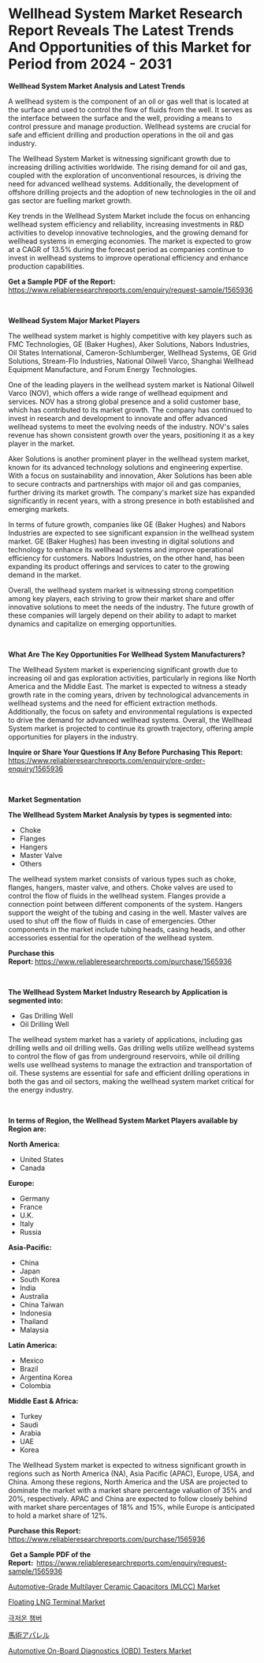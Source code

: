 <p><h1>Wellhead System Market Research Report Reveals The Latest Trends And Opportunities of this Market for Period from 2024 - 2031</h1></p><p><strong>Wellhead System Market Analysis and Latest Trends</strong></p>
<p><p>A wellhead system is the component of an oil or gas well that is located at the surface and used to control the flow of fluids from the well. It serves as the interface between the surface and the well, providing a means to control pressure and manage production. Wellhead systems are crucial for safe and efficient drilling and production operations in the oil and gas industry.</p><p>The Wellhead System Market is witnessing significant growth due to increasing drilling activities worldwide. The rising demand for oil and gas, coupled with the exploration of unconventional resources, is driving the need for advanced wellhead systems. Additionally, the development of offshore drilling projects and the adoption of new technologies in the oil and gas sector are fuelling market growth.</p><p>Key trends in the Wellhead System Market include the focus on enhancing wellhead system efficiency and reliability, increasing investments in R&D activities to develop innovative technologies, and the growing demand for wellhead systems in emerging economies. The market is expected to grow at a CAGR of 13.5% during the forecast period as companies continue to invest in wellhead systems to improve operational efficiency and enhance production capabilities.</p></p>
<p><strong>Get a Sample PDF of the Report:&nbsp;</strong> <a href="https://www.reliableresearchreports.com/enquiry/request-sample/1565936">https://www.reliableresearchreports.com/enquiry/request-sample/1565936</a></p>
<p>&nbsp;</p>
<p><strong>Wellhead System Major Market Players</strong></p>
<p><p>The wellhead system market is highly competitive with key players such as FMC Technologies, GE (Baker Hughes), Aker Solutions, Nabors Industries, Oil States International, Cameron-Schlumberger, Wellhead Systems, GE Grid Solutions, Stream-Flo Industries, National Oilwell Varco, Shanghai Wellhead Equipment Manufacture, and Forum Energy Technologies.</p><p>One of the leading players in the wellhead system market is National Oilwell Varco (NOV), which offers a wide range of wellhead equipment and services. NOV has a strong global presence and a solid customer base, which has contributed to its market growth. The company has continued to invest in research and development to innovate and offer advanced wellhead systems to meet the evolving needs of the industry. NOV's sales revenue has shown consistent growth over the years, positioning it as a key player in the market.</p><p>Aker Solutions is another prominent player in the wellhead system market, known for its advanced technology solutions and engineering expertise. With a focus on sustainability and innovation, Aker Solutions has been able to secure contracts and partnerships with major oil and gas companies, further driving its market growth. The company's market size has expanded significantly in recent years, with a strong presence in both established and emerging markets.</p><p>In terms of future growth, companies like GE (Baker Hughes) and Nabors Industries are expected to see significant expansion in the wellhead system market. GE (Baker Hughes) has been investing in digital solutions and technology to enhance its wellhead systems and improve operational efficiency for customers. Nabors Industries, on the other hand, has been expanding its product offerings and services to cater to the growing demand in the market.</p><p>Overall, the wellhead system market is witnessing strong competition among key players, each striving to grow their market share and offer innovative solutions to meet the needs of the industry. The future growth of these companies will largely depend on their ability to adapt to market dynamics and capitalize on emerging opportunities.</p></p>
<p>&nbsp;</p>
<p><strong>What Are The Key Opportunities For Wellhead System Manufacturers?</strong></p>
<p><p>The Wellhead System market is experiencing significant growth due to increasing oil and gas exploration activities, particularly in regions like North America and the Middle East. The market is expected to witness a steady growth rate in the coming years, driven by technological advancements in wellhead systems and the need for efficient extraction methods. Additionally, the focus on safety and environmental regulations is expected to drive the demand for advanced wellhead systems. Overall, the Wellhead System market is projected to continue its growth trajectory, offering ample opportunities for players in the industry.</p></p>
<p><strong>Inquire or Share Your Questions If Any Before Purchasing This Report:</strong> <a href="https://www.reliableresearchreports.com/enquiry/pre-order-enquiry/1565936">https://www.reliableresearchreports.com/enquiry/pre-order-enquiry/1565936</a></p>
<p>&nbsp;</p>
<p><strong>Market Segmentation</strong></p>
<p><strong>The Wellhead System Market Analysis by types is segmented into:</strong></p>
<p><ul><li>Choke</li><li>Flanges</li><li>Hangers</li><li>Master Valve</li><li>Others</li></ul></p>
<p><p>The wellhead system market consists of various types such as choke, flanges, hangers, master valve, and others. Choke valves are used to control the flow of fluids in the wellhead system. Flanges provide a connection point between different components of the system. Hangers support the weight of the tubing and casing in the well. Master valves are used to shut off the flow of fluids in case of emergencies. Other components in the market include tubing heads, casing heads, and other accessories essential for the operation of the wellhead system.</p></p>
<p><strong>Purchase this Report:&nbsp;</strong><a href="https://www.reliableresearchreports.com/purchase/1565936">https://www.reliableresearchreports.com/purchase/1565936</a></p>
<p>&nbsp;</p>
<p><strong>The Wellhead System Market Industry Research by Application is segmented into:</strong></p>
<p><ul><li>Gas Drilling Well</li><li>Oil Drilling Well</li></ul></p>
<p><p>The wellhead system market has a variety of applications, including gas drilling wells and oil drilling wells. Gas drilling wells utilize wellhead systems to control the flow of gas from underground reservoirs, while oil drilling wells use wellhead systems to manage the extraction and transportation of oil. These systems are essential for safe and efficient drilling operations in both the gas and oil sectors, making the wellhead system market critical for the energy industry.</p></p>
<p>&nbsp;</p>
<p><strong>In terms of Region, the Wellhead System Market Players available by Region are:</strong></p>
<p>
    <p> <strong> North America: </strong>
        <ul>
            <li>United States</li>
            <li>Canada</li>
        </ul>
        </p> 
    <p> <strong> Europe: </strong>
        <ul>
            <li>Germany</li>
            <li>France</li>
            <li>U.K.</li>
            <li>Italy</li>
            <li>Russia</li>
        </ul>
        </p> 
    <p> <strong> Asia-Pacific: </strong>
        <ul>
            <li>China</li>
            <li>Japan</li>
            <li>South Korea</li>
            <li>India</li>
            <li>Australia</li>
            <li>China Taiwan</li>
            <li>Indonesia</li>
            <li>Thailand</li>
            <li>Malaysia</li>
        </ul>
        </p> 
    <p> <strong> Latin America: </strong>
        <ul>
            <li>Mexico</li>
            <li>Brazil</li>
            <li>Argentina Korea</li>
            <li>Colombia</li>
        </ul>
        </p> 
    <p> <strong> Middle East & Africa: </strong>
        <ul>
            <li>Turkey</li>
            <li>Saudi</li>
            <li>Arabia</li>
            <li>UAE</li>
            <li>Korea</li>
        </ul>
    </p>
    </p>
<p><p>The Wellhead System market is expected to witness significant growth in regions such as North America (NA), Asia Pacific (APAC), Europe, USA, and China. Among these regions, North America and the USA are projected to dominate the market with a market share percentage valuation of 35% and 20%, respectively. APAC and China are expected to follow closely behind with market share percentages of 18% and 15%, while Europe is anticipated to hold a market share of 12%.</p></p>
<p><strong>Purchase this Report: </strong><a href="https://www.reliableresearchreports.com/purchase/1565936">https://www.reliableresearchreports.com/purchase/1565936</a></p>
<p>&nbsp;<strong>Get a Sample PDF of the Report:&nbsp;&nbsp;</strong><a href="https://www.reliableresearchreports.com/enquiry/request-sample/1565936">https://www.reliableresearchreports.com/enquiry/request-sample/1565936</a></p>
<p><strong></strong></p>
<p><p><a href="https://issuu.com/reportprime-2/docs/automotive-grade-multilayer-ceramic-capacitors-mlc">Automotive-Grade Multilayer Ceramic Capacitors (MLCC) Market</a></p><p><a href="https://github.com/wusalecollins540tpqoz/Market-Research-Report-List-1/blob/main/floating-lng-terminal-market.md">Floating LNG Terminal Market</a></p><p><a href="https://github.com/royErdmtyan906778/Market-Research-Report-List-1/blob/main/979216614772.md">극저온 챔버</a></p><p><a href="https://github.com/joaejkdzgyljvo6/Market-Research-Report-List-1/blob/main/369856915999.md">馬術アパレル</a></p><p><a href="https://issuu.com/reportprime-2/docs/automotive-on-board-diagnostics-obd-testers-market">Automotive On-Board Diagnostics (OBD) Testers Market</a></p></p>